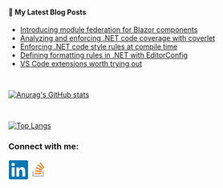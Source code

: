 #### 📝 My Latest Blog Posts
<!-- BLOG-POST-LIST:START -->
- [Introducing module federation for Blazor components](https://blog.genezini.com/p/introducing-module-federation-for-blazor-components/)
- [Analyzing and enforcing .NET code coverage with coverlet](https://blog.genezini.com/p/analyzing-and-enforcing-.net-code-coverage-with-coverlet/)
- [Enforcing .NET code style rules at compile time](https://blog.genezini.com/p/enforcing-.net-code-style-rules-at-compile-time/)
- [Defining formatting rules in .NET with EditorConfig](https://blog.genezini.com/p/defining-formatting-rules-in-.net-with-editorconfig/)
- [VS Code extensions worth trying out](https://blog.genezini.com/p/vs-code-extensions-worth-trying-out/)
<!-- BLOG-POST-LIST:END -->

<br/>

[![Anurag's GitHub stats](https://github-readme-stats.vercel.app/api?username=dgenezini&count_private=true&hide=contribs&theme=default&show_icons=true)](https://github.com/dgenezini/dgenezini)

<br/>

[![Top Langs](https://github-readme-stats.vercel.app/api/top-langs/?username=dgenezini&count_private=true&layout=compact&theme=default&langs_count=10)](https://github.com/dgenezini/dgenezini)

### Connect with me:

[<img align="left" alt="My Linkedin Profile" title="My Linkedin Profile" width="40px" src="https://raw.githubusercontent.com/dgenezini/dgenezini/master/icons/linkedin-original.svg" />][linkedin]

[<img align="left" alt="My Stack Overflow Profile" title="My Stack Overflow Profile" width="40px" src="https://raw.githubusercontent.com/dgenezini/dgenezini/master/icons/stackoverflow.png" />][stackoverflow]

<br/>
<br/>

[linkedin]: https://www.linkedin.com/in/danielgenezini/
[stackoverflow]: https://stackoverflow.com/users/4058784/daniel-genezini?tab=profile
